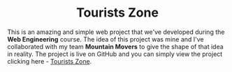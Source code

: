 <h1 align = "center"> Tourists Zone</h1>
<p>This is an amazing and simple web project that we've developed during the <b>Web Engineering</b> course. The idea of this project was mine and I've collaborated with my team <b>Mountain Movers</b> to give the shape of that idea in reality. The project is live on GitHub and you can simply view the project clicking here - <a href = "https://ashraful-talukder.github.io/Tourists-Zone/">Tourists Zone</a>.</p>





